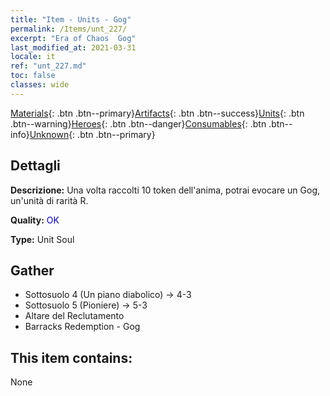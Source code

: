 ```yaml
---
title: "Item - Units - Gog"
permalink: /Items/unt_227/
excerpt: "Era of Chaos  Gog"
last_modified_at: 2021-03-31
locale: it
ref: "unt_227.md"
toc: false
classes: wide
---
```

 [Materials](/it/Items/){: .btn .btn--primary}[Artifacts](/it/Items/Artifacts/){: .btn .btn--success}[Units](/it/Items/Units/){: .btn .btn--warning}[Heroes](/it/Items/Heroes/){: .btn .btn--danger}[Consumables](/it/Items/Consumables/){: .btn .btn--info}[Unknown](/it/Items/Unknown/){: .btn .btn--primary}

## Dettagli
 **Descrizione:** Una volta raccolti 10 token dell'anima, potrai evocare un Gog, un'unità di rarità R.

 **Quality:** <span style="color: #0000CD">OK</span>

 **Type:** Unit Soul

## Gather

*    Sottosuolo 4 (Un piano diabolico) -> 4-3 
*    Sottosuolo 5 (Pioniere) -> 5-3 
*    Altare del Reclutamento 
*    Barracks Redemption - Gog 

## This item contains:

  None

